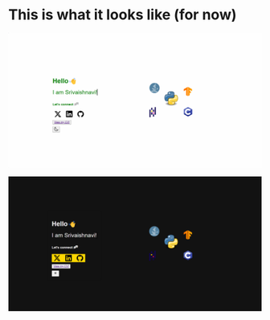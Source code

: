 # This is what it looks like (for now) 

![Preview](preview_light.png)

![Preview](preview_dark.png)

